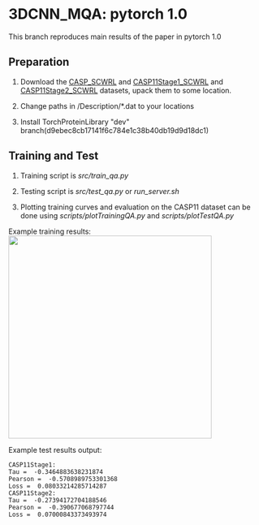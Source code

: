 # 3DCNN_MQA: pytorch 1.0

This branch reproduces main results of the paper in pytorch 1.0

## Preparation
1. Download the [CASP_SCWRL](http://proteinfoldingproject.com/static/datasets/CASP_SCWRL.tar.gz) and [CASP11Stage1_SCWRL](http://proteinfoldingproject.com/static/datasets/CASP11Stage1_SCWRL.tar.gz) and [CASP11Stage2_SCWRL](http://proteinfoldingproject.com/static/datasets/CASP11Stage2_SCWRL.tar.gz) datasets, upack them to some location.

2. Change paths in <Dataset>/Description/*.dat to your locations

3. Install TorchProteinLibrary "dev" branch(d9ebec8cb17141f6c784e1c38b40db19d9d18dc1)


## Training and Test

1. Training script is *src/train_qa.py*

2. Testing script is *src/test_qa.py* or *run_server.sh*

3. Plotting training curves and evaluation on the CASP11 dataset 
can be done using *scripts/plotTrainingQA.py* and *scripts/plotTestQA.py*

Example training results:
<img src="https://github.com/lamoureux-lab/3DCNN_MQA/raw/pytorch1.0/results/Debug_correlations.png" width="400">

Example test results output:

```
CASP11Stage1:
Tau =  -0.3464883638231874
Pearson =  -0.5708989753301368
Loss =  0.08033214285714287
CASP11Stage2:
Tau =  -0.27394172704188546
Pearson =  -0.390677068797744
Loss =  0.07000843373493974
```